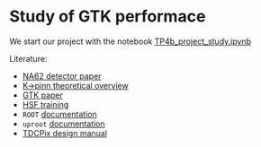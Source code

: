 # Study of GTK performace

We start our project with the notebook [TP4b_project_study.ipynb](TP4b_project_study.ipynb)

Literature:
- [NA62 detector paper](https://iopscience.iop.org/article/10.1088/1748-0221/12/05/P05025)
- [K->pinn theoretical overview](https://arxiv.org/abs/1503.02693)
- [GTK paper](https://arxiv.org/abs/1904.12837)
- [HSF training](https://hsf-training.github.io/analysis-essentials/python/README.html)
- `ROOT` [documentation](https://root.cern/)
- `uproot` [documentation](https://uproot.readthedocs.io/en/latest/)
- [TDCPix design manual](https://espace.cern.ch/tdc-pix/Shared%20Documents/20130506TDCpix_design_manual.pdf)
